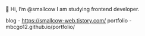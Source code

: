 👋 Hi, I’m @smallcow
I am studying frontend developer.

blog - https://smallcow-web.tistory.com/
portfolio - mbcgo12.github.io/portfolio/
